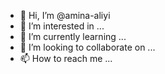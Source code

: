- 👋 Hi, I’m @amina-aliyi
- 👀 I’m interested in ...
- 🌱 I’m currently learning ...
- 💞️ I’m looking to collaborate on ...
- 📫 How to reach me ...

<!---
amina-aliyi/amina-aliyi is a ✨ special ✨ repository because its `README.md` (this file) appears on your GitHub profile.
You can click the Preview link to take a look at your changes.
--->
